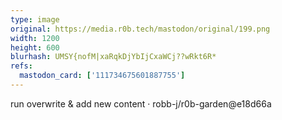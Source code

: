 ```yaml
---
type: image
original: https://media.r0b.tech/mastodon/original/199.png
width: 1200
height: 600
blurhash: UMSY{nofM|xaRqkDjYbIjCxaWCj??wRkt6R*
refs:
  mastodon_card: ['111734675601887755']
---
```


run overwrite & add new content · robb-j/r0b-garden@e18d66a
